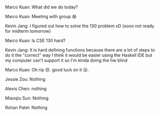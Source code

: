 Marco Kuan: What did we do today?

Marco Kuan: Meeting with group :smile:

Kevin Jang: I figured out how to solve the 130 problem xD
(sooo not ready for midterm tomorrow)

Marco Kuan: Is CSE 130 hard?

Kevin Jang: It is hard defining functions because there are a lot of steps to do it the "correct" way
I think it would be easier using the Haskell IDE but my computer can't support it so I'm kinda doing the hw blind

Marco Kuan: Oh rip :disappointed:. good luck on it :open_mouth:.

Jessie Zou: Nothing

Alexis Chen: nothing

Miaoqiu Sun: Nothing

Rohan Patel: Nothing
